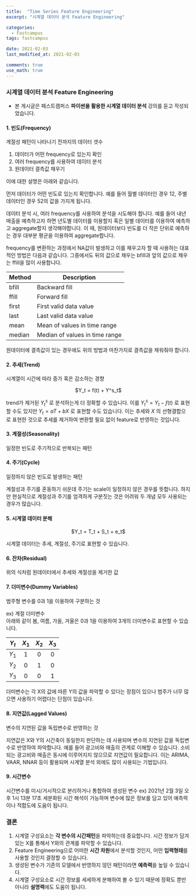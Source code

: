 ```yaml
---
title:  "Time Series Feature Engineering"
excerpt: "시계열 데이터 분석 Feature Engineering"

categories:
  - Fastcampus
tags: fastcampus

date: 2021-02-03
last_modified_at: 2021-02-03

comments: true
use_math: true
---
```


### 시계열 데이터 분석 Feature Engineering  


* 본 게시글은 패스트캠퍼스 **파이썬을 활용한 시계열 데이터 분석** 강의를 듣고 작성되었습니다.

#### 1. 빈도(Frequency)
계절성 패턴이 나타나기 전까지의 데이터 갯수  

1. 데이터가 어떤 frequency로 있는지 확인
2. 여러 frequency를 사용하여 데이터 분석
3. 원데이터 결측값 채우기

이에 대한 설명은 아래와 같습니다.

먼저 데이터가 어떤 빈도로 있는지 확인합니다. 예를 들어 월별 데이터인 경우 12, 주별 데이터인 경우 52의 값을 가지게 됩니다.

데이터 분석 시, 여러 frequency를 사용하여 분석을 시도해야 합니다. 예를 들어 내년 매출을 예측하고자 하면 년도별 데이터를 이용할지 혹은 일별 데이터를 이용하여 예측하고 aggregate할지 생각해야합니다. 이 때, 원데이터보다 빈도를 더 작은 단위로 예측하는 경우 대부분 평균을 이용하여 aggregate합니다.

frequency를 변환하는 과정에서 NA값이 발생하고 이를 채우고자 할 때 사용하는 대표적인 방법은 다음과 같습니다. 그중에서도 뒤의 값으로 채우는 bfill과 앞의 값으로 채우는 ffill을 많이 사용합니다.

| Method | Description |
|---------|-----------------------------------------------------------|
| bfill | Backward fill |
| ffill | Forward fill |
| first | First valid data value |
| last | Last valid data value |
| mean | Mean of values in time range |
| median | Median of values in time range |


원데이터에 결측값이 있는 경우에도 위의 방법과 마찬가지로 결측값을 채워줘야 합니다.

#### 2. 추세(Trend)
시계열이 시간에 따라 증가 혹은 감소하는 경향
<center>$Y_t = f(t) + Y^s_t$</center>  


trend가 제거된 $Y^s_t$ 로 분석하는게 더 정확할 수 있습니다. 이를 $Y^s_t = Y_t - f(t)$ 로 표현할 수도 있지만 $Y_t = aT + bX$ 로 표현할 수도 있습니다. 이는 추세와 $X$ 의 선형결합으로 표현한 것으로 추세를 제거하여 변환할 필요 없이 feature로 반영하는 것입니다.

#### 3. 계절성(Seasonality)
일정한 빈도로 주기적으로 반복되는 패턴

#### 4. 주기(Cycle)
일정하지 않은 빈도로 발생하는 패턴

계절성과 주기를 혼동하기 쉬운데 주기는 scale이 일정하지 않은 경우를 뜻합니다. 하지만 현실적으로 계절성과 주기를 엄격하게 구분짓는 것은 어려워 두 개념 모두 사용되는 경우가 많습니다.

#### 5. 시계열 데이터 분해
<center>$Y_t = T_t + S_t + e_t$</center>  


시계열 데이터는 추세, 계절성, 주기로 표현할 수 있습니다.

#### 6. 잔차(Residual)
위의 식처럼 원데이터에서 추세와 계절성을 제거한 값

#### 7. 더미변수(Dummy Variables)
범주형 변수를 0과 1을 이용하여 구분하는 것  

ex) 계절 더미변수  
아래와 같이 봄, 여름, 가을, 겨울은 0과 1을 이용하여 3개의 더미변수로 표현할 수 있습니다.

| $Y_t$ | $X_1$ | $X_2$ | $X_3$ |
| :------------: | :------------: | :------------: | :------------: |
| $Y_1$ | 1 | 0 | 0 |
| $Y_2$ | 0 | 1 | 0 |
| $Y_3$ | 0 | 0 | 1 |

더미변수는 각 X의 값에 따른 Y의 값을 파악할 수 있다는 장점이 있으나 범주가 너무 많으면 사용하기 어렵다는 단점이 있습니다.

#### 8. 지연값(Lagged Values)
변수의 지연된 값을 독립변수로 반영하는 것

지연값은 X와 Y의 시간축이 동일한지 판단하는 데 사용되며 변수의 지연된 값을 독립변수로 반영하여 파악합니다. 예를 들어 광고비와 매출의 관계로 이해할 수 있습니다. 소비되는 광고비와 매출은 동시에 이루어지지 않으므로 지연값이 필요합니다. 이는 ARIMA, VAAR, NNAR 등이 활용되며 시계열 분석 외에도 많이 사용되는 기법입니다.

#### 9. 시간변수
시간변수를 미시/거시적으로 분리하거나 통합하여 생성된 변수
ex) 2021년 2월 3일 오후 1시 13분 17초
세분화된 시간 해석이 가능하며 변수에 많은 정보를 담고 있어 예측력이나 적합도에 도움이 됩니다.

### 결론
1. 시계열 구성요소는 **각 변수의 시간패턴**을 파악하는데 중요합니다. 시간 정보가 담겨있는 X를 통해서 Y와의 관계를 파악할 수 있습니다.
2. Feature Engineering으로 어떠한 **시간 차원**에서 분석할 것인지, 어떤 **입력형태**를 사용할 것인지 결정할 수 있습니다.
3. 생성된 변수가 기존의 모델에서 반영하지 않던 패턴이라면 **예측력**을 높일 수 있습니다.
4. 시계열 구성요소로 시간 정보를 세세하게 분해하여 볼 수 있기 때문에 정확도 뿐만 아니라 **설명력**에도 도움이 됩니다.
